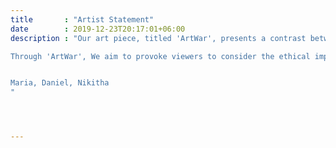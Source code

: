 ```yaml
---
title       : "Artist Statement"
date        : 2019-12-23T20:17:01+06:00
description : "Our art piece, titled 'ArtWar', presents a contrast between AI-generated art and human-generated art. The use of technology in art has advanced significantly in recent years, with AI capable of producing images, music, and even literature. While AI-generated art may seem impressive, it raises concerns about the value of human creativity in the future.

Through 'ArtWar', We aim to provoke viewers to consider the ethical implications of generative AI. Will technology eventually replace human creativity? And if so, what are the potential consequences? These are essential questions to ponder as we move towards an increasingly automated world. \


Maria, Daniel, Nikitha
"




---
```


